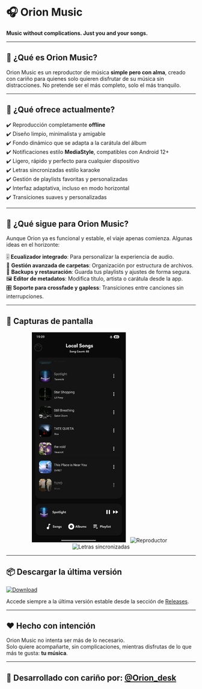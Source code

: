 # 🎧 Orion Music  
**Music without complications. Just you and your songs.**

---

## 💠 ¿Qué es Orion Music?

Orion Music es un reproductor de música **simple pero con alma**, creado con cariño para quienes solo quieren disfrutar de su música sin distracciones. No pretende ser el más completo, solo el más tranquilo.

---

## 🔰 ¿Qué ofrece actualmente?

✔️ Reproducción completamente **offline**  
✔️ Diseño limpio, minimalista y amigable  
✔️ Fondo dinámico que se adapta a la carátula del álbum  
✔️ Notificaciones estilo **MediaStyle**, compatibles con Android 12+  
✔️ Ligero, rápido y perfecto para cualquier dispositivo  
✔️ Letras sincronizadas estilo karaoke  
✔️ Gestión de playlists favoritas y personalizadas  
✔️ Interfaz adaptativa, incluso en modo horizontal  
✔️ Transiciones suaves y personalizadas  

---

## 🌌 ¿Qué sigue para Orion Music?

Aunque Orion ya es funcional y estable, el viaje apenas comienza. Algunas ideas en el horizonte:

🎚️ **Ecualizador integrado**: Para personalizar la experiencia de audio.  
📂 **Gestión avanzada de carpetas**: Organización por estructura de archivos.  
💾 **Backups y restauración**: Guarda tus playlists y ajustes de forma segura.  
🖼️ **Editor de metadatos**: Modifica título, artista o carátula desde la app.  
🎛️ **Soporte para crossfade y gapless**: Transiciones entre canciones sin interrupciones.

---

## 📸 Capturas de pantalla

<p align="center">
  <img src="Screenshot_2025-07-05-19-09-49-255_com.orion.music.jpg" width="250" alt="Inicio"> &nbsp;
  <img src="screenshots/02_player.jpg" width="250" alt="Reproductor"> &nbsp;
  <img src="screenshots/03_lyrics.jpg" width="250" alt="Letras sincronizadas">
</p>

---

## 📦 Descargar la última versión

[![Download](https://img.shields.io/badge/⬇️%20Latest%20Release-Orion%20Music-blue?style=for-the-badge)](https://github.com/Orion_desk/Orion-Music/releases)

Accede siempre a la última versión estable desde la sección de [Releases](https://github.com/Orion_desk/Orion-Music/releases).

---

## ❤️ Hecho con intención

Orion Music no intenta ser más de lo necesario.  
Solo quiere acompañarte, sin complicaciones, mientras disfrutas de lo que más te gusta: **tu música**.

---

## 📱 Desarrollado con cariño por: [@Orion_desk](https://github.com/Orion_desk)
